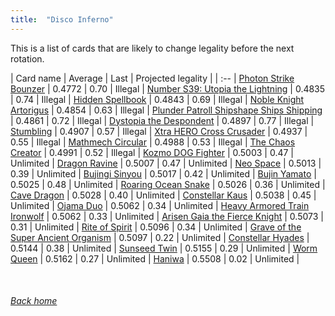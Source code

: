 ```yaml
---
title:  "Disco Inferno"
---
```


This is a list of cards that are likely to change legality before the next rotation.

| Card name | Average | Last | Projected legality |
| :-- |
[Photon Strike Bounzer](https://db.ygoprodeck.com/card/?search=Photon%20Strike%20Bounzer) | 0.4772 | 0.70 | Illegal |
[Number S39: Utopia the Lightning](https://db.ygoprodeck.com/card/?search=Number%20S39:%20Utopia%20the%20Lightning) | 0.4835 | 0.74 | Illegal |
[Hidden Spellbook](https://db.ygoprodeck.com/card/?search=Hidden%20Spellbook) | 0.4843 | 0.69 | Illegal |
[Noble Knight Artorigus](https://db.ygoprodeck.com/card/?search=Noble%20Knight%20Artorigus) | 0.4854 | 0.63 | Illegal |
[Plunder Patroll Shipshape Ships Shipping](https://db.ygoprodeck.com/card/?search=Plunder%20Patroll%20Shipshape%20Ships%20Shipping) | 0.4861 | 0.72 | Illegal |
[Dystopia the Despondent](https://db.ygoprodeck.com/card/?search=Dystopia%20the%20Despondent) | 0.4897 | 0.77 | Illegal |
[Stumbling](https://db.ygoprodeck.com/card/?search=Stumbling) | 0.4907 | 0.57 | Illegal |
[Xtra HERO Cross Crusader](https://db.ygoprodeck.com/card/?search=Xtra%20HERO%20Cross%20Crusader) | 0.4937 | 0.55 | Illegal |
[Mathmech Circular](https://db.ygoprodeck.com/card/?search=Mathmech%20Circular) | 0.4988 | 0.53 | Illegal |
[The Chaos Creator](https://db.ygoprodeck.com/card/?search=The%20Chaos%20Creator) | 0.4991 | 0.52 | Illegal |
[Kozmo DOG Fighter](https://db.ygoprodeck.com/card/?search=Kozmo%20DOG%20Fighter) | 0.5003 | 0.47 | Unlimited |
[Dragon Ravine](https://db.ygoprodeck.com/card/?search=Dragon%20Ravine) | 0.5007 | 0.47 | Unlimited |
[Neo Space](https://db.ygoprodeck.com/card/?search=Neo%20Space) | 0.5013 | 0.39 | Unlimited |
[Bujingi Sinyou](https://db.ygoprodeck.com/card/?search=Bujingi%20Sinyou) | 0.5017 | 0.42 | Unlimited |
[Bujin Yamato](https://db.ygoprodeck.com/card/?search=Bujin%20Yamato) | 0.5025 | 0.48 | Unlimited |
[Roaring Ocean Snake](https://db.ygoprodeck.com/card/?search=Roaring%20Ocean%20Snake) | 0.5026 | 0.36 | Unlimited |
[Cave Dragon](https://db.ygoprodeck.com/card/?search=Cave%20Dragon) | 0.5028 | 0.40 | Unlimited |
[Constellar Kaus](https://db.ygoprodeck.com/card/?search=Constellar%20Kaus) | 0.5038 | 0.45 | Unlimited |
[Ojama Duo](https://db.ygoprodeck.com/card/?search=Ojama%20Duo) | 0.5062 | 0.34 | Unlimited |
[Heavy Armored Train Ironwolf](https://db.ygoprodeck.com/card/?search=Heavy%20Armored%20Train%20Ironwolf) | 0.5062 | 0.33 | Unlimited |
[Arisen Gaia the Fierce Knight](https://db.ygoprodeck.com/card/?search=Arisen%20Gaia%20the%20Fierce%20Knight) | 0.5073 | 0.31 | Unlimited |
[Rite of Spirit](https://db.ygoprodeck.com/card/?search=Rite%20of%20Spirit) | 0.5096 | 0.34 | Unlimited |
[Grave of the Super Ancient Organism](https://db.ygoprodeck.com/card/?search=Grave%20of%20the%20Super%20Ancient%20Organism) | 0.5097 | 0.22 | Unlimited |
[Constellar Hyades](https://db.ygoprodeck.com/card/?search=Constellar%20Hyades) | 0.5144 | 0.38 | Unlimited |
[Sunseed Twin](https://db.ygoprodeck.com/card/?search=Sunseed%20Twin) | 0.5155 | 0.29 | Unlimited |
[Worm Queen](https://db.ygoprodeck.com/card/?search=Worm%20Queen) | 0.5162 | 0.27 | Unlimited |
[Haniwa](https://db.ygoprodeck.com/card/?search=Haniwa) | 0.5508 | 0.02 | Unlimited |

<br>

###### [Back home](index)